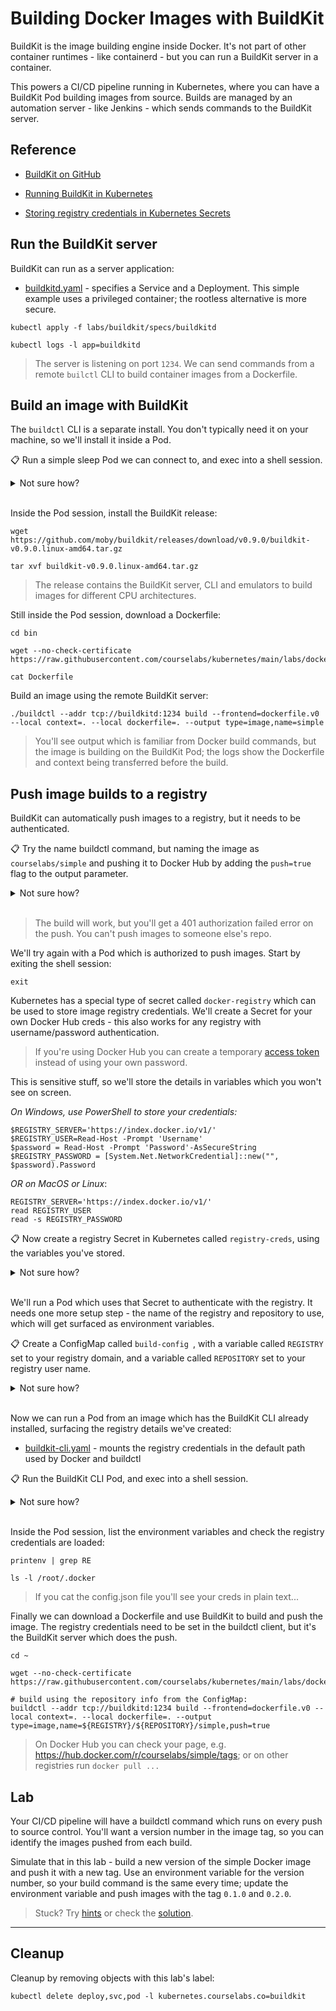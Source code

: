 # Building Docker Images with BuildKit

BuildKit is the image building engine inside Docker. It's not part of other container runtimes - like containerd - but you can run a BuildKit server in a container.

This powers a CI/CD pipeline running in Kubernetes, where you can have a BuildKit Pod building images from source. Builds are managed by an automation server - like Jenkins - which sends commands to the BuildKit server.

## Reference

- [BuildKit on GitHub](https://github.com/moby/buildkit)

- [Running BuildKit in Kubernetes](https://github.com/moby/buildkit/tree/master/examples/kubernetes)

- [Storing registry credentials in Kubernetes Secrets](https://kubernetes.io/docs/tasks/configure-pod-container/pull-image-private-registry/#create-a-secret-by-providing-credentials-on-the-command-line)

## Run the BuildKit server

BuildKit can run as a server application:

- [buildkitd.yaml](./specs/buildkitd/buildkitd.yaml) - specifies a Service and a Deployment. This simple example uses a privileged container; the rootless alternative is more secure.

```
kubectl apply -f labs/buildkit/specs/buildkitd

kubectl logs -l app=buildkitd
```

> The server is listening on port `1234`. We can send commands from a remote `builctl` CLI to build container images from a Dockerfile.

## Build an image with BuildKit

The `buildctl` CLI is a separate install. You don't typically need it on your machine, so we'll install it inside a Pod.

📋 Run a simple sleep Pod we can connect to, and exec into a shell session.

<details>
  <summary>Not sure how?</summary>

```
kubectl apply -f labs/buildkit/specs/sleep

kubectl exec -it sleep -- sh
```

</details><br/>

Inside the Pod session, install the BuildKit release:

```
wget https://github.com/moby/buildkit/releases/download/v0.9.0/buildkit-v0.9.0.linux-amd64.tar.gz

tar xvf buildkit-v0.9.0.linux-amd64.tar.gz
```

> The release contains the BuildKit server, CLI and emulators to build images for different CPU architectures.

Still inside the Pod session, download a Dockerfile:

```
cd bin

wget --no-check-certificate https://raw.githubusercontent.com/courselabs/kubernetes/main/labs/docker/simple/Dockerfile

cat Dockerfile
```

Build an image using the remote BuildKit server:

```
./buildctl --addr tcp://buildkitd:1234 build --frontend=dockerfile.v0 --local context=. --local dockerfile=. --output type=image,name=simple
```

> You'll see output which is familiar from Docker build commands, but the image is building on the BuildKit Pod; the logs show the Dockerfile and context being transferred before the build.

## Push image builds to a registry

BuildKit can automatically push images to a registry, but it needs to be authenticated. 

📋 Try the name buildctl command, but naming the image as `courselabs/simple` and pushing it to Docker Hub by adding the `push=true` flag to the output parameter.

<details>
  <summary>Not sure how?</summary>

```
./buildctl --addr tcp://buildkitd:1234 build --frontend=dockerfile.v0 --local context=. --local dockerfile=. --output type=image,name=docker.io/courselabs/simple,push=true
```

</details><br/>

> The build will work, but you'll get a 401 authorization failed error on the push. You can't push images to someone else's repo.

We'll try again with a Pod which is authorized to push images. Start by exiting the shell session:

```
exit
```

Kubernetes has a special type of secret called `docker-registry` which can be used to store image registry credentials. We'll create a Secret for your own Docker Hub creds - this also works for any registry with username/password authentication.

> If you're using Docker Hub you can create a temporary [access token](https://docs.docker.com/docker-hub/access-tokens/) instead of using your own password.


This is sensitive stuff, so we'll store the details in variables which you won't see on screen.


_On Windows, use PowerShell to store your credentials:_

```
$REGISTRY_SERVER='https://index.docker.io/v1/'
$REGISTRY_USER=Read-Host -Prompt 'Username'
$password = Read-Host -Prompt 'Password'-AsSecureString
$REGISTRY_PASSWORD = [System.Net.NetworkCredential]::new("", $password).Password
```

_OR on MacOS or Linux_:

```
REGISTRY_SERVER='https://index.docker.io/v1/'
read REGISTRY_USER
read -s REGISTRY_PASSWORD
```

📋 Now create a registry Secret in Kubernetes called `registry-creds`, using the variables you've stored.

<details>
  <summary>Not sure how?</summary>

```
kubectl create secret docker-registry registry-creds --docker-server=$REGISTRY_SERVER --docker-username=$REGISTRY_USER --docker-password=$REGISTRY_PASSWORD
```

</details><br/>

We'll run a Pod which uses that Secret to authenticate with the registry. It needs one more setup step - the name of the registry and repository to use, which will get surfaced as environment variables.

📋 Create a ConfigMap called `build-config `, with a variable called `REGISTRY` set to your registry domain, and a variable called `REPOSITORY` set to your registry user name.

<details>
  <summary>Not sure how?</summary>

The Docker Hub registry domain is `docker.io` and I'll be pushing to the `courselabs` group, so I use:

```
kubectl create configmap build-config --from-literal=REGISTRY=docker.io  --from-literal=REPOSITORY=courselabs
```

</details><br/>

Now we can run a Pod from an image which has the BuildKit CLI already installed, surfacing the registry details we've created:

- [buildkit-cli.yaml](.\specs\buildkit-cli\buildkit-cli.yaml) - mounts the registry credentials in the default path used by Docker and buildctl


📋 Run the BuildKit CLI Pod, and exec into a shell session.

<details>
  <summary>Not sure how?</summary>

```
kubectl apply -f labs/buildkit/specs/buildkit-cli

kubectl exec -it buildkit-cli -- sh
```

</details><br/>

Inside the Pod session, list the environment variables and check the registry credentials are loaded:

```
printenv | grep RE

ls -l /root/.docker
```

> If you cat the config.json file you'll see your creds in plain text...

Finally we can download a Dockerfile and use BuildKit to build and push the image. The registry credentials need to be set in the buildctl client, but it's the BuildKit server which does the push.

```
cd ~

wget --no-check-certificate https://raw.githubusercontent.com/courselabs/kubernetes/main/labs/docker/simple/Dockerfile

# build using the repository info from the ConfigMap:
buildctl --addr tcp://buildkitd:1234 build --frontend=dockerfile.v0 --local context=. --local dockerfile=. --output type=image,name=${REGISTRY}/${REPOSITORY}/simple,push=true
```

> On Docker Hub you can check your page, e.g. https://hub.docker.com/r/courselabs/simple/tags; or on other registries run `docker pull ...`

## Lab

Your CI/CD pipeline will have a buildctl command which runs on every push to source control. You'll want a version number in the image tag, so you can identify the images pushed from each build.

Simulate that in this lab - build a new version of the simple Docker image and push it with a new tag. Use an environment variable for the version number, so your build command is the same every time; update the environment variable and push images with the tag `0.1.0` and `0.2.0`.

> Stuck? Try [hints](hints.md) or check the [solution](solution.md).

___

## Cleanup

Cleanup by removing objects with this lab's label:

```
kubectl delete deploy,svc,pod -l kubernetes.courselabs.co=buildkit
```